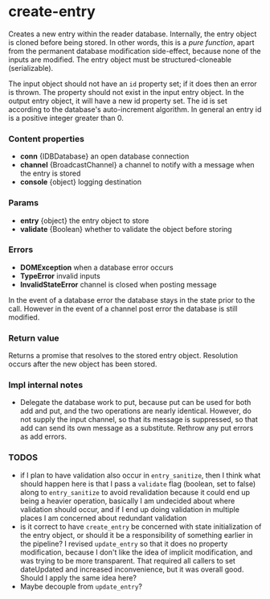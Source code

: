 # create-entry
Creates a new entry within the reader database. Internally, the entry object is cloned before being stored. In other words, this is a *pure function*, apart from the permanent database modification side-effect, because none of the inputs are modified. The entry object must be structured-cloneable (serializable).

The input object should not have an `id` property set; if it does then an error is thrown. The property should not exist in the input entry object. In the output entry object, it will have a new id property set.  The id is set according to the database's auto-increment algorithm. In general an entry id is a positive integer greater than 0.

### Content properties
* **conn** {IDBDatabase} an open database connection
* **channel** {BroadcastChannel} a channel to notify with a message when the entry is stored
* **console** {object} logging destination

### Params
* **entry** {object} the entry object to store
* **validate** {Boolean} whether to validate the object before storing

### Errors
* **DOMException** when a database error occurs
* **TypeError** invalid inputs
* **InvalidStateError** channel is closed when posting message

In the event of a database error the database stays in the state prior to the call. However in the event of a channel post error the database is still modified.

### Return value
Returns a promise that resolves to the stored entry object. Resolution occurs after the new object has been stored.

### Impl internal notes
* Delegate the database work to put, because put can be used for both add and put, and the two operations are nearly identical. However, do not supply the input channel, so that its message is suppressed, so that add can send its own message as a substitute. Rethrow any put errors as add errors.

### TODOS
* if I plan to have validation also occur in `entry_sanitize`, then I think what should happen here is that I pass a `validate` flag (boolean, set to false) along to `entry_sanitize` to avoid revalidation because it could end up being a heavier operation, basically I am undecided about where validation should occur, and if I end up doing validation in multiple places I am concerned about redundant validation
* is it correct to have `create_entry` be concerned with state initialization of the entry object, or should it be a responsibility of something earlier in the pipeline? I revised `update_entry` so that it does no property modification, because I don't like the idea of implicit modification, and was trying to be more transparent. That required all callers to set dateUpdated and increased inconvenience, but it was overall good. Should I apply the same idea here?
* Maybe decouple from `update_entry`?
